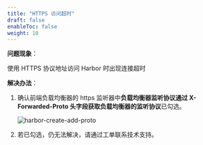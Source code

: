 ```yaml
---
title: "HTTPS 访问超时"
draft: false
enableToc: false
weight: 10
---
```


**问题现象**：

使用 HTTPS 协议地址访问 Harbor 时出现连接超时

**解决办法**：

1. 确认前端负载均衡器的 https 监听器中**负载均衡器监听协议通过 X-Forwarded-Proto 头字段获取负载均衡器的监听协议**已勾选。

   ![harbor-create-add-proto](/container/harbor/_images/harbor-create-add-proto.png)

2. 若已勾选，仍无法解决，请通过工单联系技术支持。

